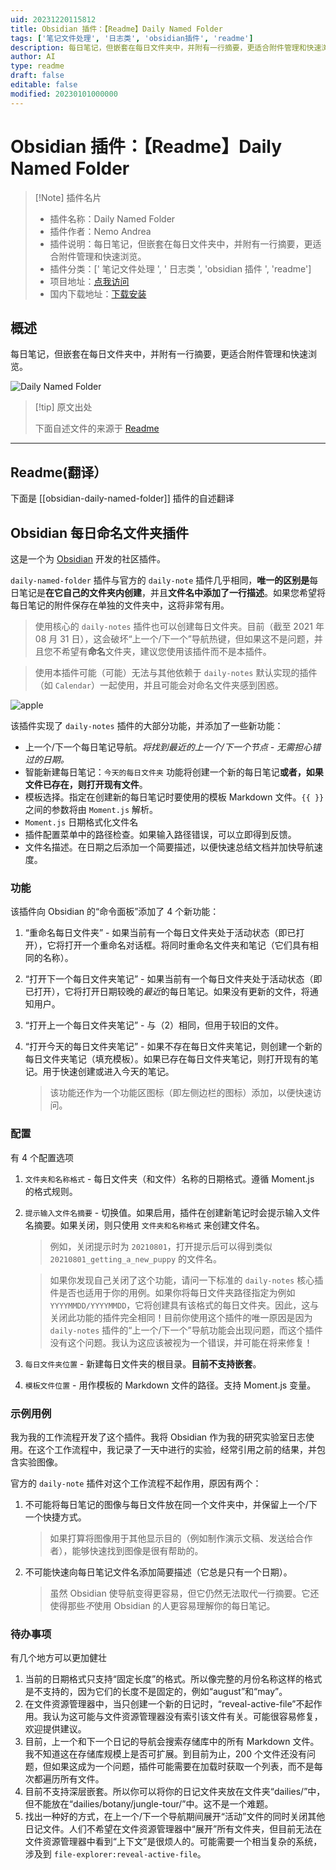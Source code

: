 ```yaml
---
uid: 20231220115812
title: Obsidian 插件：【Readme】Daily Named Folder
tags: ['笔记文件处理', '日志类', 'obsidian插件', 'readme']
description: 每日笔记，但嵌套在每日文件夹中，并附有一行摘要，更适合附件管理和快速浏览。
author: AI
type: readme
draft: false
editable: false
modified: 20230101000000
---
```


# Obsidian 插件：【Readme】Daily Named Folder

> [!Note] 插件名片
> - 插件名称：Daily Named Folder
> - 插件作者：Nemo Andrea
> - 插件说明：每日笔记，但嵌套在每日文件夹中，并附有一行摘要，更适合附件管理和快速浏览。
> - 插件分类：[' 笔记文件处理 ', ' 日志类 ', 'obsidian 插件 ', 'readme']
> - 项目地址：[点我访问](https://github.com/NemoAndrea/obsidian-daily-named-folder)
> - 国内下载地址：[下载安装](https://pkmer.cn/products/plugin/pluginMarket/?obsidian-daily-named-folder)

## 概述

每日笔记，但嵌套在每日文件夹中，并附有一行摘要，更适合附件管理和快速浏览。

![Daily Named Folder](https://cdn.pkmer.cn/covers/obsidian-daily-named-folder_new.gif)

> [!tip] 原文出处
>
>下面自述文件的来源于 [Readme](https://ghproxy.net/https://raw.githubusercontent.com/NemoAndrea/obsidian-daily-named-folder/master/README.md)

---

## Readme(翻译）

下面是 [[obsidian-daily-named-folder]] 插件的自述翻译

## Obsidian 每日命名文件夹插件

这是一个为 [Obsidian](https://obsidian.md/) 开发的社区插件。

`daily-named-folder` 插件与官方的 `daily-note` 插件几乎相同，**唯一的区别是**每日笔记是**在它自己的文件夹内创建**，并且**文件名中添加了一行描述**。如果您希望将每日笔记的附件保存在单独的文件夹中，这将非常有用。

> 使用核心的 `daily-notes` 插件也可以创建每日文件夹。目前（截至 2021 年 08 月 31 日），这会破坏“上一个/下一个”导航热键，但如果这不是问题，并且您不希望有**命名**文件夹，建议您使用该插件而不是本插件。

> 使用本插件可能（可能）无法与其他依赖于 `daily-notes` 默认实现的插件（如 `Calendar`）一起使用，并且可能会对命名文件夹感到困惑。

![apple](https://cdn.pkmer.cn/covers/obsidian-daily-named-folder_1_0.gif)

该插件实现了 `daily-notes` 插件的大部分功能，并添加了一些新功能：

* 上一个/下一个每日笔记导航。*将找到最近的上一个/下一个节点 - 无需担心错过的日期。*
* 智能新建每日笔记：`今天的每日文件夹` 功能将创建一个新的每日笔记**或者，如果文件已存在，则打开现有文件**。
* 模板选择。指定在创建新的每日笔记时要使用的模板 Markdown 文件。`{{ }}` 之间的参数将由 `Moment.js` 解析。
* `Moment.js` 日期格式化文件名
* 插件配置菜单中的路径检查。如果输入路径错误，可以立即得到反馈。
* 文件名描述。在日期之后添加一个简要描述，以便快速总结文档并加快导航速度。

### 功能

该插件向 Obsidian 的“命令面板”添加了 4 个新功能：

1. “重命名每日文件夹” - 如果当前有一个每日文件夹处于活动状态（即已打开），它将打开一个重命名对话框。将同时重命名文件夹和笔记（它们具有相同的名称）。
2. “打开下一个每日文件夹笔记” - 如果当前有一个每日文件夹处于活动状态（即已打开），它将打开日期较晚的*最近*的每日笔记。如果没有更新的文件，将通知用户。
3. “打开上一个每日文件夹笔记” - 与（2）相同，但用于较旧的文件。
4. “打开今天的每日文件夹笔记” - 如果不存在每日文件夹笔记，则创建一个新的每日文件夹笔记（填充模板）。如果已存在每日文件夹笔记，则打开现有的笔记。用于快速创建或进入今天的笔记。

   > 该功能还作为一个功能区图标（即左侧边栏的图标）添加，以便快速访问。

### 配置

有 4 个配置选项

1. `文件夹和名称格式` - 每日文件夹（和文件）名称的日期格式。遵循 Moment.js 的格式规则。
2. `提示输入文件名摘要` - 切换值。如果启用，插件在创建新笔记时会提示输入文件名摘要。如果关闭，则只使用 `文件夹和名称格式` 来创建文件名。

   > 例如，关闭提示时为 `20210801`，打开提示后可以得到类似 `20210801_getting_a_new_puppy` 的文件名。

   > 如果你发现自己关闭了这个功能，请问一下标准的 `daily-notes` 核心插件是否也适用于你的用例。如果你将每日文件夹路径指定为例如 `YYYYMMDD/YYYYMMDD`，它将创建具有该格式的每日文件夹。因此，这与关闭此功能的插件完全相同！目前你使用这个插件的唯一原因是因为 `daily-notes` 插件的“上一个/下一个”导航功能会出现问题，而这个插件没有这个问题。我认为这应该被视为一个错误，并可能在将来修复！

3. `每日文件夹位置` - 新建每日文件夹的根目录。**目前不支持嵌套**。
4. `模板文件位置` - 用作模板的 Markdown 文件的路径。支持 Moment.js 变量。

### 示例用例

我为我的工作流程开发了这个插件。我将 Obsidian 作为我的研究实验室日志使用。在这个工作流程中，我记录了一天中进行的实验，经常引用之前的结果，并包含实验图像。

官方的 `daily-note` 插件对这个工作流程不起作用，原因有两个：

1. 不可能将每日笔记的图像与每日文件放在同一个文件夹中，并保留上一个/下一个快捷方式。

   > 如果打算将图像用于其他显示目的（例如制作演示文稿、发送给合作者），能够快速找到图像是很有帮助的。

2. 不可能快速向每日笔记文件名添加简要描述（它总是只有一个日期）。

   > 虽然 Obsidian 使导航变得更容易，但它仍然无法取代一行摘要。它还使得那些*不*使用 Obsidian 的人更容易理解你的每日笔记。

### 待办事项

有几个地方可以更加健壮

1. 当前的日期格式只支持“固定长度”的格式。所以像完整的月份名称这样的格式是不支持的，因为它们的长度不是固定的，例如“august”和“may”。
2. 在文件资源管理器中，当只创建一个新的日记时，“reveal-active-file”不起作用。我认为这可能与文件资源管理器没有索引该文件有关。可能很容易修复，欢迎提供建议。
3. 目前，上一个和下一个日记的导航会搜索存储库中的所有 Markdown 文件。我不知道这在存储库规模上是否可扩展。到目前为止，200 个文件还没有问题，但如果这成为一个问题，插件可能需要在加载时获取一个列表，而不是每次都遍历所有文件。
4. 目前不支持深层嵌套。所以你可以将你的日记文件夹放在文件夹“dailies/”中，但不能放在“dailies/botany/jungle-tour/”中。这不是一个难题。
5. 找出一种好的方式，在上一个/下一个导航期间展开“活动”文件的同时关闭其他日记文件。人们不希望在文件资源管理器中“展开”所有文件夹，但目前无法在文件资源管理器中看到“上下文”是很烦人的。可能需要一个相当复杂的系统，涉及到 `file-explorer:reveal-active-file`。



